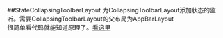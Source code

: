 ##StateCollapsingToolbarLayout
为CollapsingToolbarLayout添加状态的监听。需要CollapsingToolbarLayout的父布局为AppBarLayout  
很简单看代码就能知道原理了。[看这里](app/src/main/java/statecollapsingtoolbarlayout)